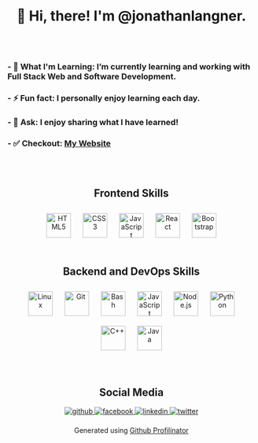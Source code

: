 
<body>
  <div align="center"> <h1> 👋 Hi, there! I'm @jonathanlangner. </h1> </div>  

  <br></br>

  <h3>- 🌱 What I'm Learning: I’m currently learning and working with Full Stack Web and Software Development. </h3>   

 <h3> - ⚡ Fun fact: I personally enjoy learning each day. </h3>  

 <h3> - 💬 Ask: I enjoy sharing what I have learned!  </h3>  
 
  <h3> - ✅  Checkout:  <a href="https://jonathanlangner.me/">My Website</a></h3>  

  <br/>  

  </br>
  <div align="center"> <h2>Frontend Skills </h2> </div> 
  <div align="center">  
      <img style="margin: 10px" src="https://profilinator.rishav.dev/skills-assets/html5-original-wordmark.svg" alt="HTML5" height="50" />
      <img style="margin: 10px" src="https://profilinator.rishav.dev/skills-assets/css3-original-wordmark.svg" alt="CSS3" height="50" /> 
      <img style="margin: 10px" src="https://profilinator.rishav.dev/skills-assets/javascript-original.svg" alt="JavaScript" height="50" />
      <img style="margin: 10px" src="https://profilinator.rishav.dev/skills-assets/react-original-wordmark.svg" alt="React" height="50" />  
      <img style="margin: 10px" src="https://profilinator.rishav.dev/skills-assets/bootstrap-plain.svg" alt="Bootstrap" height="50" />   
  </div>

  </td><td valign="top" width="33%">
  <br/>

  <div align="center"> <h2>Backend and DevOps Skills</h2> </div> 
  <div align="center">  
  <img style="margin: 10px" src="https://profilinator.rishav.dev/skills-assets/linux-original.svg" alt="Linux" height="50" />
  <img style="margin: 10px" src="https://profilinator.rishav.dev/skills-assets/git-scm-icon.svg" alt="Git" height="50" />  
  <img style="margin: 10px" src="https://profilinator.rishav.dev/skills-assets/gnu_bash-icon.svg" alt="Bash" height="50" /> 
  <img style="margin: 10px" src="https://profilinator.rishav.dev/skills-assets/javascript-original.svg" alt="JavaScript" height="50" />
  <img style="margin: 10px" src="https://profilinator.rishav.dev/skills-assets/nodejs-original-wordmark.svg" alt="Node.js" height="50" />  
  <img style="margin: 10px" src="https://profilinator.rishav.dev/skills-assets/python-original.svg" alt="Python" height="50" /> 
  <img style="margin: 10px" src="https://profilinator.rishav.dev/skills-assets/cplusplus-original.svg" alt="C++" height="50" />  
  <img style="margin: 10px" src="https://profilinator.rishav.dev/skills-assets/java-original-wordmark.svg" alt="Java" height="50" />  
  </div>

  </td><td valign="top" width="33%">

  </td></tr></table>  
  <br/>
  <br/>  

  <div align="center"> <h2>Social Media</h2> </div> 
  <div align="center">
  <a href="https://github.com/jonathanlangner" target="_blank">
  <img src=https://img.shields.io/badge/github-%2324292e.svg?&style=for-the-badge&logo=github&logoColor=white alt=github style="margin-bottom: 5px;" />
  </a>
  <a href="https://www.facebook.com/jonathan.langner.12" target="_blank">
  <img src=https://img.shields.io/badge/facebook-%232E87FB.svg?&style=for-the-badge&logo=facebook&logoColor=white alt=facebook style="margin-bottom: 5px;" />
  </a>
  <a href="https://linkedin.com/in/jonathan-langner" target="_blank">
  <img src=https://img.shields.io/badge/linkedin-%231E77B5.svg?&style=for-the-badge&logo=linkedin&logoColor=white alt=linkedin style="margin-bottom: 5px;" />
  </a>
  <a href="https://twitter.com/jonlangner1" target="_blank">
  <img src=https://img.shields.io/badge/twitter-%2300acee.svg?&style=for-the-badge&logo=twitter&logoColor=white alt=twitter style="margin-bottom: 5px;" />
  </a>  
  </div>  

  <br/>  
  
  <div align="center">Generated using <a href="https://profilinator.rishav.dev/" target="_blank">Github Profilinator</a></div>
</body>
